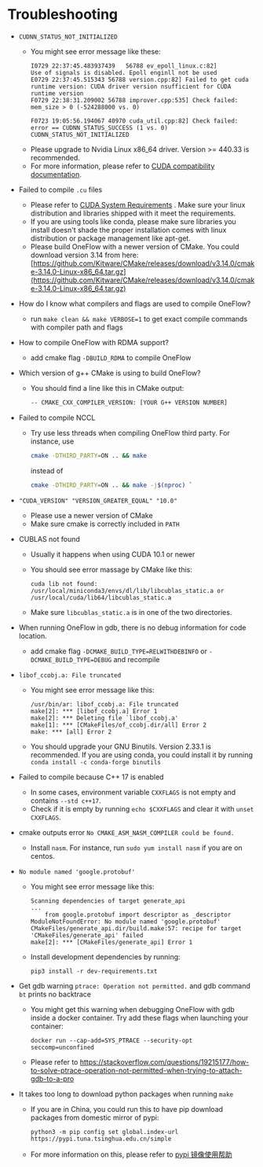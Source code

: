 # Troubleshooting

- `CUDNN_STATUS_NOT_INITIALIZED`
    - You might see error message like these:
        ```
        I0729 22:37:45.483937439   56788 ev_epoll_linux.c:82]        Use of signals is disabled. Epoll enginll not be used
        E0729 22:37:45.515343 56788 version.cpp:82] Failed to get cuda runtime version: CUDA driver version nsufficient for CUDA runtime version
        F0729 22:38:31.209002 56788 improver.cpp:535] Check failed: mem_size > 0 (-524288000 vs. 0)
        ```
        ```
        F0723 19:05:56.194067 40970 cuda_util.cpp:82] Check failed: error == CUDNN_STATUS_SUCCESS (1 vs. 0) CUDNN_STATUS_NOT_INITIALIZED
        ```
    - Please upgrade to Nvidia Linux x86_64 driver. Version >= 440.33 is recommended.
    - For more information, please refer to [CUDA compatibility documentation](https://docs.nvidia.com/deploy/cuda-compatibility/index.html).

- Failed to compile `.cu` files
    - Please refer to [CUDA System Requirements](https://docs.nvidia.com/cuda/cuda-installation-guide-linux/index.html#system-requirements) . Make sure your linux distribution and libraries shipped with it meet the requirements.
    - If you are using tools like conda, please make sure libraries you install doesn't shade the proper installation comes with linux distribution or package management like apt-get.
    - Please build OneFlow with a newer version of CMake. You could download version 3.14 from here: [https://github.com/Kitware/CMake/releases/download/v3.14.0/cmake-3.14.0-Linux-x86_64.tar.gz](https://github.com/Kitware/CMake/releases/download/v3.14.0/cmake-3.14.0-Linux-x86_64.tar.gz)

- How do I know what compilers and flags are used to compile OneFlow?
    - run `make clean && make VERBOSE=1` to get exact compile commands with compiler path and flags

- How to compile OneFlow with RDMA support?
    - add cmake flag `-DBUILD_RDMA` to compile OneFlow

- Which version of g++ CMake is using to build OneFlow?
    - You should find a line like this in CMake output:

        ```bash
        -- CMAKE_CXX_COMPILER_VERSION: [YOUR G++ VERSION NUMBER]
        ```

- Failed to compile NCCL
    - Try use less threads when compiling OneFlow third party. For instance, use

        ```bash
        cmake -DTHIRD_PARTY=ON .. && make
        ```

        instead of

        ```bash
        cmake -DTHIRD_PARTY=ON .. && make -j$(nproc) `
        ```

- `"CUDA_VERSION" "VERSION_GREATER_EQUAL" "10.0"`
    - Please use a newer version of CMake
    - Make sure cmake is correctly included in `PATH`

- CUBLAS not found
    - Usually it happens when using CUDA 10.1 or newer
    - You should see error massage by CMake like this:

        ```
        cuda lib not found: /usr/local/miniconda3/envs/dl/lib/libcublas_static.a or
        /usr/local/cuda/lib64/libcublas_static.a
        ```

    - Make sure `libcublas_static.a` is in one of the two directories.

- When running OneFlow in gdb, there is no debug information for code location.
    - add cmake flag `-DCMAKE_BUILD_TYPE=RELWITHDEBINFO` or `-DCMAKE_BUILD_TYPE=DEBUG` and recompile

- `libof_ccobj.a: File truncated`
    - You might see error message like this:

        ```
        /usr/bin/ar: libof_ccobj.a: File truncated
        make[2]: *** [libof_ccobj.a] Error 1
        make[2]: *** Deleting file `libof_ccobj.a'
        make[1]: *** [CMakeFiles/of_ccobj.dir/all] Error 2
        make: *** [all] Error 2
        ```

    - You should upgrade your GNU Binutils. Version 2.33.1 is recommended. If you are using conda, you could install it by running `conda install -c conda-forge binutils`

- Failed to compile because C++ 17 is enabled
    - In some cases, environment variable `CXXFLAGS` is not empty and contains `--std c++17`.
    - Check if it is empty by running `echo $CXXFLAGS` and clear it with `unset CXXFLAGS`.

- cmake outputs error `No CMAKE_ASM_NASM_COMPILER could be found.`
    - Install `nasm`. For instance, run `sudo yum install nasm` if you are on centos.

- `No module named 'google.protobuf'`
    - You might see error message like this:
        ```
        Scanning dependencies of target generate_api
        ...
            from google.protobuf import descriptor as _descriptor
        ModuleNotFoundError: No module named 'google.protobuf'
        CMakeFiles/generate_api.dir/build.make:57: recipe for target 'CMakeFiles/generate_api' failed
        make[2]: *** [CMakeFiles/generate_api] Error 1
        ```
    - Install development dependencies by running:
        ```
        pip3 install -r dev-requirements.txt
        ```

- Get gdb warning `ptrace: Operation not permitted.` and gdb command `bt` prints no backtrace
    - You might get this warning when debugging OneFlow with gdb inside a docker container. Try add these flags when launching your container:
        ```
        docker run --cap-add=SYS_PTRACE --security-opt seccomp=unconfined
        ```
    - Please refer to https://stackoverflow.com/questions/19215177/how-to-solve-ptrace-operation-not-permitted-when-trying-to-attach-gdb-to-a-pro

- It takes too long to download python packages when running `make`
    - If you are in China, you could run this to have pip download packages from domestic mirror of pypi:
        ```
        python3 -m pip config set global.index-url https://pypi.tuna.tsinghua.edu.cn/simple
        ```
    - For more information on this, please refer to [pypi 镜像使用帮助](https://mirror.tuna.tsinghua.edu.cn/help/pypi/)
